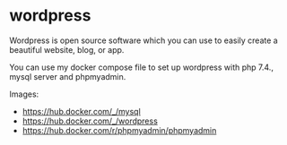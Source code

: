 # wordpress
Wordpress is open source software which you can use to easily create a beautiful website, blog, or app. 

You can use my docker compose file to set up wordpress with php 7.4., mysql server and phpmyadmin.

Images:
- https://hub.docker.com/_/mysql
- https://hub.docker.com/_/wordpress
- https://hub.docker.com/r/phpmyadmin/phpmyadmin

